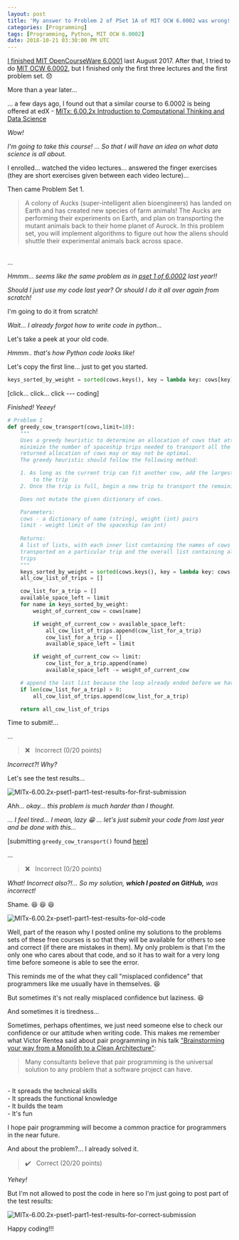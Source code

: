```yaml
---
layout: post
title: 'My answer to Problem 2 of PSet 1A of MIT OCW 6.0002 was wrong!'
categories: [Programming]
tags: [Programming, Python, MIT OCW 6.0002]
date: 2018-10-21 03:30:00 PM UTC
---
```


<!-- Oct 21, 2018 11:30:00 PM Philippine Time -->

[I finished MIT OpenCourseWare 6.0001](/2017/08/05/finished-mit-ocw-6.0001/) last August 2017. After that, I tried to do [MIT OCW 6.0002](https://ocw.mit.edu/courses/electrical-engineering-and-computer-science/6-0002-introduction-to-computational-thinking-and-data-science-fall-2016/index.htm), but I finished only the first three lectures and the first problem set. :disappointed:

More than a year later...

... a few days ago, I found out that a similar course to 6.0002 is being offered at edX - [MITx: 6.00.2x Introduction to Computational Thinking and Data Science](https://www.edx.org/course/introduction-computational-thinking-data-mitx-6-00-2x-7)

_Wow!_

_I'm going to take this course! ... So that I will have an idea on what data science is all about._

<!--more-->

I enrolled... watched the video lectures... answered the finger exercises (they are short exercises given between each video lecture)...

Then came Problem Set 1.

> A colony of Aucks (super-intelligent alien bioengineers) has landed on Earth and has created new species of farm animals! The Aucks are performing their experiments on Earth, and plan on transporting the mutant animals back to their home planet of Aurock. In this problem set, you will implement algorithms to figure out how the aliens should shuttle their experimental animals back across space.
<br />
...


_Hmmm... seems like the same problem as in [pset 1 of 6.0002](https://ocw.mit.edu/courses/electrical-engineering-and-computer-science/6-0002-introduction-to-computational-thinking-and-data-science-fall-2016/assignments/) last year!!_

_Should I just use my code last year? Or should I do it all over again from scratch!_

I'm going to do it from scratch!

_Wait... I already forgot how to write code in python..._

Let's take a peek at your old code.

_Hmmm.. that's how Python code looks like!_

Let's copy the first line... just to get you started.

``` python
keys_sorted_by_weight = sorted(cows.keys(), key = lambda key: cows[key], reverse=True)
```

[click... click... click --- coding]

_Finished! Yeeey!_

``` python
# Problem 1
def greedy_cow_transport(cows,limit=10):
    """
    Uses a greedy heuristic to determine an allocation of cows that attempts to
    minimize the number of spaceship trips needed to transport all the cows. The
    returned allocation of cows may or may not be optimal.
    The greedy heuristic should follow the following method:

    1. As long as the current trip can fit another cow, add the largest cow that will fit
        to the trip
    2. Once the trip is full, begin a new trip to transport the remaining cows

    Does not mutate the given dictionary of cows.

    Parameters:
    cows - a dictionary of name (string), weight (int) pairs
    limit - weight limit of the spaceship (an int)
    
    Returns:
    A list of lists, with each inner list containing the names of cows
    transported on a particular trip and the overall list containing all the
    trips
    """
    keys_sorted_by_weight = sorted(cows.keys(), key = lambda key: cows[key], reverse=True)
    all_cow_list_of_trips = []

    cow_list_for_a_trip = []
    available_space_left = limit
    for name in keys_sorted_by_weight:
        weight_of_current_cow = cows[name]

        if weight_of_current_cow > available_space_left:
            all_cow_list_of_trips.append(cow_list_for_a_trip)
            cow_list_for_a_trip = []
            available_space_left = limit

        if weight_of_current_cow <= limit:
            cow_list_for_a_trip.append(name)
            available_space_left -= weight_of_current_cow

    # append the last list because the loop already ended before we have the chance to add it
    if len(cow_list_for_a_trip) > 0:
        all_cow_list_of_trips.append(cow_list_for_a_trip)

    return all_cow_list_of_trips
```

Time to submit!...

...

> :x: &nbsp; Incorrect (0/20 points)

_Incorrect?! Why?_

Let's see the test results...

![MITx-6.00.2x-pset1-part1-test-results-for-first-submission](/images/2018/MITx-6.00.2x-pset1-part1-test-results-for-first-submission.png)

_Ahh... okay... this problem is much harder than I thought._
<!-- 
I thought they just want me write an O(n) implementation for this part. _(I do not really know Big-O, but I know that my code is O(n) because it just goes through the input list once.)_
 -->
_... I feel tired... I mean, lazy :grin: ... let's just submit your code from last year and be done with this..._

[submitting `greedy_cow_transport()` found [here](https://github.com/jeremiahflaga/mit-ocw-6.0002/blob/f17155864481d4adc6eeba5c4acc1a7b65f960a6/ps1/ps1a.py)]

...

> :x: &nbsp; Incorrect (0/20 points)

_What! Incorrect also?!... So my solution, **which I posted on GitHub,** was incorrect!_

Shame. :laughing: :laughing: :laughing:

![MITx-6.00.2x-pset1-part1-test-results-for-old-code](/images/2018/MITx-6.00.2x-pset1-part1-test-results-for-old-code.png)

Well, part of the reason why I posted online my solutions to the problems sets of these free courses is so that they will be available for others to see and correct (if there are mistakes in them). My only problem is that I'm the only one who cares about that code, and so it has to wait for a very long time before someone is able to see the error.

This reminds me of the what they call "misplaced confidence" that programmers like me usually have in themselves. :laughing:

But sometimes it's not really misplaced confidence but laziness. :laughing:

And sometimes it is tiredness...

Sometimes, perhaps oftentimes, we just need someone else to check our confidence or our attitude when writing code. This makes me remember what Victor Rentea said about pair programming in his talk ["Brainstorming your way from a Monolith to a Clean Architecture"](https://www.youtube.com/watch?v=4-4ahz7zDiQ): 

> Many consultants believe that pair programming is the universal solution to any problem that a software project can have.
<br />
- It spreads the technical skills
<br />
- It spreads the functional knowledge
<br />
- It builds the team
<br />
- It's fun

I hope pair programming will become a common practice for programmers in the near future.

And about the problem?... I already solved it.

> :heavy_check_mark: &nbsp; Correct (20/20 points)

_Yehey!_

But I'm not allowed to post the code in here so I'm just going to post part of the test results:


![MITx-6.00.2x-pset1-part1-test-results-for-correct-submission](/images/2018/MITx-6.00.2x-pset1-part1-test-results-for-correct-submission.png)

Happy coding!!!